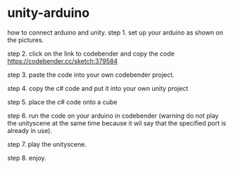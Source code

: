 # unity-arduino

how to connect arduino and unity. 
step 1. set up your arduino as shown on the pictures. 

step 2. click on the link to codebender and copy the code https://codebender.cc/sketch:379584 

step 3. paste the code into your own codebender project. 

step 4. copy the c# code and put it into your own unity project 

step 5. place the c# code onto a cube 

step 6. run the code on your arduino in codebender (warning do not play the unityscene at the same time because it wil say that the
specified port is already in use). 

step 7. play the unityscene. 

step 8. enjoy. 
